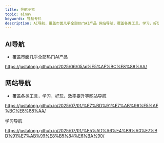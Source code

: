 ```yaml
---
title: 导航专栏
topic: ainav
keywords: 导航专栏
description: AI导航，覆盖市面几乎全部热门AI产品 网站导航，覆盖各类工具，学习，好玩，效率提升等网站导航
---
```


## AI导航

- 覆盖市面几乎全部热门AI产品

https://justalong.github.io/2025/06/05/ai%E5%AF%BC%E8%88%AA/

## 网站导航

- 覆盖各类工具，学习，好玩，效率提升等网站导航

https://justalong.github.io/2025/07/01/%E7%BD%91%E7%AB%99%E5%AF%BC%E8%88%AA/

学习导航

https://justalong.github.io/2025/07/01/%E5%AD%A6%E4%B9%A0%E7%BD%91%E7%AB%99%E8%B5%84%E6%BA%90/

